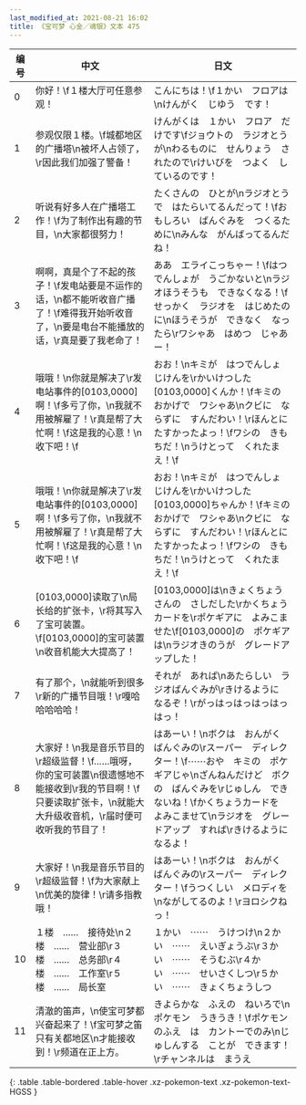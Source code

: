```yaml
---
last_modified_at: 2021-08-21 16:02
title: 《宝可梦 心金／魂银》文本 475
---
```

| 编号 | 中文 | 日文 |
| ---- | ---- | ---- |
| 0 | 你好！\f１楼大厅可任意参观！ | こんにちは！\f１かい　フロアは\nけんがく　じゆう　です！ |
| 1 | 参观仅限１楼。\f城都地区的广播塔\n被坏人占领了，\r因此我们加强了警备！ | けんがくは　１かい　フロア　だけです\fジョウトの　ラジオとうが\nわるものに　せんりょう　されたので\rけいびを　つよく　しているのです！ |
| 2 | 听说有好多人在广播塔工作！\f为了制作出有趣的节目，\n大家都很努力！ | たくさんの　ひとが\nラジオとうで　はたらいてるんだって！\fおもしろい　ばんぐみを　つくるために\nみんな　がんばってるんだね！ |
| 3 | 啊啊，真是个了不起的孩子！\f发电站要是不运作的话，\n都不能听收音广播了！\f难得我开始听收音了，\n要是电台不能播放的话，\r真是要了我老命了！ | ああ　エライこっちゃー！\fはつでんしょが　うごかないと\nラジオほうそうも　できなくなる！\fせっかく　ラジオを　はじめたのに\nほうそうが　できなく　なったら\rワシゃあ　はめつ　じゃあー！ |
| 4 | 哦哦！\n你就是解决了\r发电站事件的[0103,0000]啊！\f多亏了你，\n我就不用被解雇了！\r真是帮了大忙啊！\f这是我的心意！\n收下吧！\f | おお！\nキミが　はつでんしょ　じけんを\rかいけつした　[0103,0000]くんか！\fキミの　おかげで　ワシゃあ\nクビに　ならずに　すんだわい！\rほんとに　たすかったよっ！\fワシの　きもちだ！\nうけとって　くれたまえ！\f |
| 5 | 哦哦！\n你就是解决了\r发电站事件的[0103,0000]啊！\f多亏了你，\n我就不用被解雇了！\r真是帮了大忙啊！\f这是我的心意！\n收下吧！\f | おお！\nキミが　はつでんしょ　じけんを\rかいけつした　[0103,0000]ちゃんか！\fキミの　おかげで　ワシゃあ\nクビに　ならずに　すんだわい！\rほんとに　たすかったよっ！\fワシの　きもちだ！\nうけとって　くれたまえ！\f |
| 6 | [0103,0000]读取了\n局长给的扩张卡，\r将其写入了宝可装置。\f[0103,0000]的宝可装置\n收音机能大大提高了！ | [0103,0000]は\nきょくちょうさんの　さしだした\rかくちょうカードを\rポケギアに　よみこませた\f[0103,0000]の　ポケギアは\nラジオきのうが　グレードアップした！ |
| 7 | 有了那个，\n就能听到很多\r新的广播节目哦！\r嘎哈哈哈哈哈！ | それが　あれば\nあたらしい　ラジオばんぐみが\rきけるように　なるぞ！\rがっはっはっはっはっはっ！ |
| 8 | 大家好！\n我是音乐节目的\r超级监督！\f……哦呀，你的宝可装置\n很遗憾地不能接收到\r我的节目啊！\f只要读取扩张卡，\n就能大大升级收音机，\r届时便可收听我的节目了！ | はあーい！\nボクは　おんがく　ばんぐみの\rスーパー　ディレクター！\f⋯⋯おや　キミの　ポケギアじゃ\nざんねんだけど　ボクの　ばんぐみを\rじゅしん　できないね！\fかくちょうカードを　よみこませて\nラジオを　グレードアップ　すれば\rきけるように　なるよ！ |
| 9 | 大家好！\n我是音乐节目的\r超级监督！\f为大家献上\n优美的旋律！\r请多指教哦！ | はあーい！\nボクは　おんがく　ばんぐみの\rスーパー　ディレクター！\fうつくしい　メロディを\nながしてるのよ！\rヨロシクねっ！ |
| 10 | １楼　……　接待处\n２楼　……　营业部\r３楼　……　总务部\r４楼　……　工作室\r５楼　……　局长室 | １かい　⋯⋯　うけつけ\n２かい　⋯⋯　えいぎょうぶ\r３かい　⋯⋯　そうむぶ\r４かい　⋯⋯　せいさくしつ\r５かい　⋯⋯　きょくちょうしつ |
| 11 | 清澈的笛声，\n使宝可梦都兴奋起来了！\f宝可梦之笛只有关都地区\n才能接收到！\r频道在正上方。 | きよらかな　ふえの　ねいろで\nポケモン　うきうき！\fポケモンのふえ　は　カントーでのみ\nじゅしんする　ことが　できます！\rチャンネルは　まうえ |
{: .table .table-bordered .table-hover .xz-pokemon-text .xz-pokemon-text-HGSS }